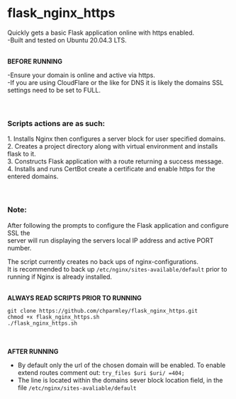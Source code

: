 # flask_nginx_https
Quickly gets a basic Flask application online with https enabled.<br>
-Built and tested on Ubuntu 20.04.3 LTS. <br><br>

**BEFORE RUNNING**<br>

-Ensure your domain is online and active via https.<br>
-If you are using CloudFlare or the like for DNS it is likely the domains SSL<br>settings need to be set to FULL.<br><br><br>



<h3>Scripts actions are as such:</h3>
1. Installs Nginx then configures a server block for user specified domains.<br>
2. Creates a project directory along with virtual environment and installs flask to it.<br>
3. Constructs Flask application with a route returning a success message.<br>
4. Installs and runs CertBot create a certificate and enable https for the entered domains. <br><br><br>

<h3>Note:</h3>
After following the prompts to configure the Flask application and configure SSL the<br>server will run displaying the servers local IP address and active PORT number.<br>

The script currently creates no back ups of nginx-configurations.<br>
It is recommended to back up ```/etc/nginx/sites-available/default``` prior to running if Nginx is already installed.<br><br>

**ALWAYS READ SCRIPTS PRIOR TO RUNNING**<br>
```
git clone https://github.com/chparmley/flask_nginx_https.git
chmod +x flask_nginx_https.sh
./flask_nginx_https.sh
```
<br><br>
**AFTER RUNNING**<br>
- By default only the url of the chosen domain will be enabled. To enable extend routes comment out: ```try_files $uri $uri/ =404;```<br>
- The line is located within the domains sever block location field, in the file ```/etc/nginx/sites-avaliable/default```

